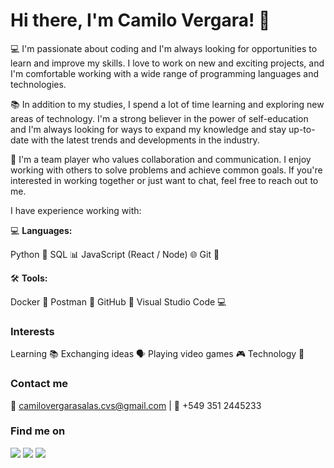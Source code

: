 # Hi there, I'm Camilo Vergara! 👋

💻 I'm passionate about coding and I'm always looking for opportunities to learn and improve my skills. I love to work on new and exciting projects, and I'm comfortable working with a wide range of programming languages and technologies.

📚 In addition to my studies, I spend a lot of time learning and exploring new areas of technology. I'm a strong believer in the power of self-education and I'm always looking for ways to expand my knowledge and stay up-to-date with the latest trends and developments in the industry.

🤝 I'm a team player who values collaboration and communication. I enjoy working with others to solve problems and achieve common goals. If you're interested in working together or just want to chat, feel free to reach out to me. 

I have experience working with:

💻 **Languages:** 

Python 🐍
SQL 📊
JavaScript (React / Node) 🌐
Git 🚀

🛠️ **Tools:** 

Docker 🐳
Postman 📧
GitHub 🐙
Visual Studio Code 💻

### Interests

Learning 📚
Exchanging ideas 🗣️
Playing video games 🎮
Technology 🤖

### Contact me

📧 camilovergarasalas.cvs@gmail.com | 📱 +549 351 2445233

### Find me on

[![](https://img.shields.io/badge/LinkedIn-Camilo%20Vergara-blue?style=flat-square&logo=linkedin&labelColor=blue&link=https://www.linkedin.com/in/camilo-vs/)](https://www.linkedin.com/in/camilo-vs/)
[![](https://img.shields.io/badge/Twitter-MrChrov-blue?style=flat-square&logo=twitter&labelColor=blue&link=https://twitter.com/MrChrov)](https://twitter.com/MrChrov)
[![](https://img.shields.io/badge/Instagram-camilo__evs-blue?style=flat-square&logo=instagram&labelColor=blue&link=https://www.instagram.com/camilo_evs/)](https://www.instagram.com/camilo_evs/)
